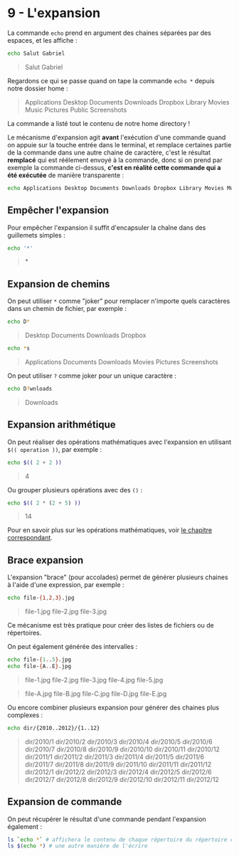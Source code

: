 # 9 - L'expansion

La commande `echo` prend en argument des chaines séparées par des espaces, et les affiche :

```bash
echo Salut Gabriel
```
> Salut Gabriel

Regardons ce qui se passe quand on tape la commande `echo *` depuis notre dossier home :

> Applications Desktop Documents Downloads Dropbox Library Movies Music Pictures Public Screenshots

La commande a listé tout le contenu de notre home directory !

Le mécanisme d'expansion agit **avant** l'exécution d'une commande quand on appuie sur la touche entrée dans le terminal, et remplace certaines partie de la commande dans une autre chaine de caractère, c'est le résultat **remplacé** qui est réélement envoyé à la commande, donc si on prend par exemple la commande ci-dessus, **c'est en réalité cette commande qui a été exécutée** de manière transparente :

```bash
echo Applications Desktop Documents Downloads Dropbox Library Movies Music Pictures Public Screenshots
```

## Empêcher l'expansion

Pour empêcher l'expansion il suffit d'encapsuler la chaîne dans des guillemets simples :

```bash
echo '*'
```
> \* 


## Expansion de chemins

On peut utiliser `*` comme "joker" pour remplacer n'importe quels caractères dans un chemin de fichier, par exemple :

```bash
echo D*
``` 
> Desktop Documents Downloads Dropbox

```bash
echo *s
``` 
> Applications Documents Downloads Movies Pictures Screenshots

On peut utiliser `?` comme joker pour un unique caractère :

```bash
echo D?wnloads
```
> Downloads

## Expansion arithmétique

On peut réaliser des opérations mathématiques avec l'expansion en utilisant `$(( operation ))`, par exemple :

```bash
echo $(( 2 + 2 ))
```
> 4

Ou grouper plusieurs opérations avec des `()` :

```bash
echo $(( 2 * (2 + 5) ))
```
> 14

Pour en savoir plus sur les opérations mathématiques, voir [le chapitre correspondant](./12-mathematiques).

## Brace expansion

L'expansion "brace" (pour accolades) permet de générer plusieurs chaines à l'aide d'une expression, par exemple :

```bash
echo file-{1,2,3}.jpg
```
> file-1.jpg file-2.jpg file-3.jpg

Ce mécanisme est très pratique pour créer des listes de fichiers ou de répertoires.

On peut également générée des intervalles :

```bash
echo file-{1..5}.jpg
echo file-{A..E}.jpg
```
> file-1.jpg file-2.jpg file-3.jpg file-4.jpg file-5.jpg

> file-A.jpg file-B.jpg file-C.jpg file-D.jpg file-E.jpg

Ou encore combiner plusieurs expansion pour générer des chaines plus complexes :

```bash
echo dir/{2010..2012}/{1..12}
```
> dir/2010/1 dir/2010/2 dir/2010/3 dir/2010/4 dir/2010/5 dir/2010/6 dir/2010/7 dir/2010/8 dir/2010/9 dir/2010/10 dir/2010/11 dir/2010/12 dir/2011/1 dir/2011/2 dir/2011/3 dir/2011/4 dir/2011/5 dir/2011/6 dir/2011/7 dir/2011/8 dir/2011/9 dir/2011/10 dir/2011/11 dir/2011/12 dir/2012/1 dir/2012/2 dir/2012/3 dir/2012/4 dir/2012/5 dir/2012/6 dir/2012/7 dir/2012/8 dir/2012/9 dir/2012/10 dir/2012/11 dir/2012/12

## Expansion de commande

On peut récupérer le résultat d'une commande pendant l'expansion également :

```bash
ls `echo *` # affichera le contenu de chaque répertoire du répertoire courrant
ls $(echo *) # une autre manière de l'écrire
```
